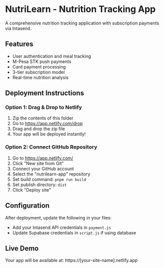 # NutriLearn - Nutrition Tracking App

A comprehensive nutrition tracking application with subscription payments via Intasend.

## Features
- User authentication and meal tracking
- M-Pesa STK push payments
- Card payment processing
- 3-tier subscription model
- Real-time nutrition analysis

## Deployment Instructions

### Option 1: Drag & Drop to Netlify
1. Zip the contents of this folder
2. Go to https://app.netlify.com/drop
3. Drag and drop the zip file
4. Your app will be deployed instantly!

### Option 2: Connect GitHub Repository
1. Go to https://app.netlify.com/
2. Click "New site from Git"
3. Connect your GitHub account
4. Select the "nutrilearn-app" repository
5. Set build command: `pnpm run build`
6. Set publish directory: `dist`
7. Click "Deploy site"

## Configuration
After deployment, update the following in your files:
- Add your Intasend API credentials in `payment.js`
- Update Supabase credentials in `script.js` if using database

## Live Demo
Your app will be available at: https://[your-site-name].netlify.app
